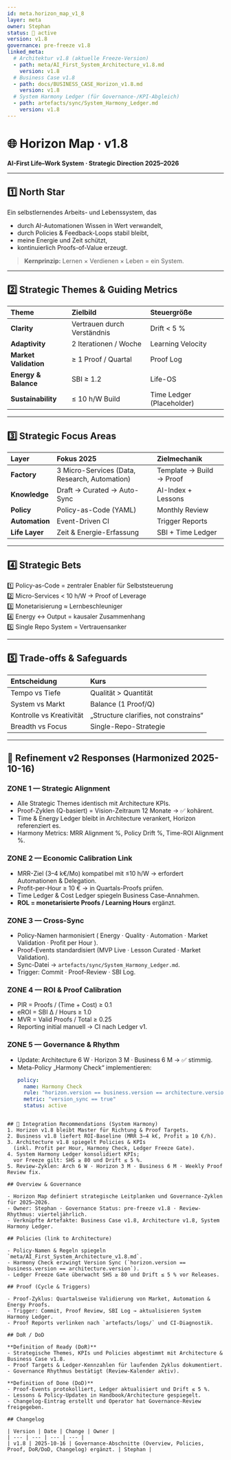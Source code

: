 ```yaml
---
id: meta.horizon_map_v1_8
layer: meta
owner: Stephan
status: 🧭 active
version: v1.8
governance: pre-freeze v1.8
linked_meta:
  # Architektur v1.8 (aktuelle Freeze-Version)
  - path: meta/AI_First_System_Architecture_v1.8.md
    version: v1.8
  # Business Case v1.8
  - path: docs/BUSINESS_CASE_Horizon_v1.8.md
    version: v1.8
  # System Harmony Ledger (für Governance-/KPI-Abgleich)
  - path: artefacts/sync/System_Harmony_Ledger.md
    version: v1.8
---
```


# 🌐 Horizon Map · v1.8  
**AI-First Life–Work System · Strategic Direction 2025–2026**

---

## 1️⃣ North Star

Ein selbstlernendes Arbeits- und Lebenssystem, das  
- durch AI-Automationen Wissen in Wert verwandelt,  
- durch Policies & Feedback-Loops stabil bleibt,  
- meine Energie und Zeit schützt,  
- kontinuierlich Proofs-of-Value erzeugt.

> **Kernprinzip:** Lernen × Verdienen × Leben = ein System.

---

## 2️⃣ Strategic Themes & Guiding Metrics

| Theme | Zielbild | Steuergröße |
|:--|:--|:--|
| **Clarity** | Vertrauen durch Verständnis | Drift < 5 % |
| **Adaptivity** | 2 Iterationen / Woche | Learning Velocity |
| **Market Validation** | ≥ 1 Proof / Quartal | Proof Log |
| **Energy & Balance** | SBI ≥ 1.2 | Life-OS |
| **Sustainability** | ≤ 10 h/W Build | Time Ledger (Placeholder) |

---

## 3️⃣ Strategic Focus Areas

| Layer | Fokus 2025 | Zielmechanik |
|:--|:--|:--|
| **Factory** | 3 Micro-Services (Data, Research, Automation) | Template → Build → Proof |
| **Knowledge** | Draft → Curated → Auto-Sync | AI-Index + Lessons |
| **Policy** | Policy-as-Code (YAML) | Monthly Review |
| **Automation** | Event-Driven CI | Trigger Reports |
| **Life Layer** | Zeit & Energie-Erfassung | SBI + Time Ledger |

---

## 4️⃣ Strategic Bets

1️⃣ Policy-as-Code = zentraler Enabler für Selbststeuerung  
2️⃣ Micro-Services < 10 h/W → Proof of Leverage  
3️⃣ Monetarisierung ≈ Lernbeschleuniger  
4️⃣ Energy ↔ Output = kausaler Zusammenhang  
5️⃣ Single Repo System = Vertrauensanker

---

## 5️⃣ Trade-offs & Safeguards

| Entscheidung | Kurs |
|:--|:--|
| Tempo vs Tiefe | Qualität > Quantität |
| System vs Markt | Balance (1 Proof/Q) |
| Kontrolle vs Kreativität | „Structure clarifies, not constrains“ |
| Breadth vs Focus | Single-Repo-Strategie |

---

## 🧭 Refinement v2 Responses (Harmonized 2025-10-16)

### ZONE 1 — Strategic Alignment
- Alle Strategic Themes identisch mit Architecture KPIs.  
- Proof-Zyklen (Q-basiert) = Vision-Zeitraum 12 Monate → ✅ kohärent.  
- Time & Energy Ledger bleibt in Architecture verankert, Horizon referenziert es.  
- Harmony Metrics: MRR Alignment %, Policy Drift %, Time-ROI Alignment %.

### ZONE 2 — Economic Calibration Link
- MRR-Ziel (3–4 k€/Mo) kompatibel mit ≤10 h/W → erfordert Automationen & Delegation.  
- Profit-per-Hour ≥ 10 € → in Quartals-Proofs prüfen.  
- Time Ledger & Cost Ledger spiegeln Business Case-Annahmen.  
- **ROL = monetarisierte Proofs / Learning Hours** ergänzt.

### ZONE 3 — Cross-Sync
- Policy-Namen harmonisiert ( Energy · Quality · Automation · Market Validation · Profit per Hour ).  
- Proof-Events standardisiert (MVP Live · Lesson Curated · Market Validation).  
- Sync-Datei → `artefacts/sync/System_Harmony_Ledger.md`.  
- Trigger: Commit · Proof-Review · SBI Log.

### ZONE 4 — ROI & Proof Calibration
- PIR = Proofs / (Time + Cost) ≥ 0.1  
- eROI = SBI Δ / Hours ≥ 1.0  
- MVR = Valid Proofs / Total ≥ 0.25  
- Reporting initial manuell → CI nach Ledger v1.

### ZONE 5 — Governance & Rhythm
- Update: Architecture 6 W · Horizon 3 M · Business 6 M → ✅ stimmig.  
- Meta-Policy „Harmony Check“ implementieren:
  ```yaml
  policy:
    name: Harmony Check
    rule: "horizon.version == business.version == architecture.version"
    metric: "version_sync == true"
    status: active
 ```

## 🔗 Integration Recommendations (System Harmony)
1. Horizon v1.8 bleibt Master für Richtung & Proof Targets.
2. Business v1.8 liefert ROI-Baseline (MRR 3–4 k€, Profit ≥ 10 €/h).
3. Architecture v1.8 spiegelt Policies & KPIs
   (inkl. Profit per Hour, Harmony Check, Ledger Freeze Gate).
4. System Harmony Ledger konsolidiert KPIs;
   vor Freeze gilt: SHS ≥ 80 und Drift ≤ 5 %.
5. Review-Zyklen: Arch 6 W · Horizon 3 M · Business 6 M · Weekly Proof Review fix.

## Overview & Governance

- Horizon Map definiert strategische Leitplanken und Governance-Zyklen für 2025–2026.
- Owner: Stephan · Governance Status: pre-freeze v1.8 · Review-Rhythmus: vierteljährlich.
- Verknüpfte Artefakte: Business Case v1.8, Architecture v1.8, System Harmony Ledger.

## Policies (link to Architecture)

- Policy-Namen & Regeln spiegeln `meta/AI_First_System_Architecture_v1.8.md`.
- Harmony Check erzwingt Version Sync (`horizon.version == business.version == architecture.version`).
- Ledger Freeze Gate überwacht SHS ≥ 80 und Drift ≤ 5 % vor Releases.

## Proof (Cycle & Triggers)

- Proof-Zyklus: Quartalsweise Validierung von Market, Automation & Energy Proofs.
- Trigger: Commit, Proof Review, SBI Log → aktualisieren System Harmony Ledger.
- Proof Reports verlinken nach `artefacts/logs/` und CI-Diagnostik.

## DoR / DoD

**Definition of Ready (DoR)**
- Strategische Themes, KPIs und Policies abgestimmt mit Architecture & Business Case v1.8.
- Proof Targets & Ledger-Kennzahlen für laufenden Zyklus dokumentiert.
- Governance Rhythmus bestätigt (Review-Kalender aktiv).

**Definition of Done (DoD)**
- Proof-Events protokolliert, Ledger aktualisiert und Drift ≤ 5 %.
- Lessons & Policy-Updates in Handbook/Architecture gespiegelt.
- Changelog-Eintrag erstellt und Operator hat Governance-Review freigegeben.

## Changelog

| Version | Date | Change | Owner |
| --- | --- | --- | --- |
| v1.8 | 2025-10-16 | Governance-Abschnitte (Overview, Policies, Proof, DoR/DoD, Changelog) ergänzt. | Stephan |
